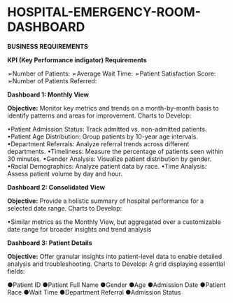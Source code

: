 # HOSPITAL-EMERGENCY-ROOM-DASHBOARD

**BUSINESS REQUIREMENTS**

**KPI (Key Performance indigator) Requirements**

➢Number of Patients:
➢Average Wait Time:
➢Patient Satisfaction Score:
➢Number of Patients Referred:

**Dashboard 1: Monthly View**

**Objective:** Monitor key metrics and trends on a month-by-month basis to identify patterns and areas for improvement.
Charts to Develop:

•Patient Admission Status: Track admitted vs. non-admitted patients.
•Patient Age Distribution: Group patients by 10-year age intervals.
•Department Referrals: Analyze referral trends across different departments.
•Timeliness: Measure the percentage of patients seen within 30 minutes.
•Gender Analysis: Visualize patient distribution by gender.
•Racial Demographics: Analyze patient data by race.
•Time Analysis: Assess patient volume by day and hour.

**Dashboard 2: Consolidated View**

**Objective:** Provide a holistic summary of hospital performance for a selected date range.
Charts to Develop:

•Similar metrics as the Monthly View, but aggregated over a customizable date range for broader insights and trend analysis

**Dashboard 3: Patient Details**

**Objective:** Offer granular insights into patient-level data to enable detailed analysis and troubleshooting.
Charts to Develop: A grid displaying essential fields:

●Patient ID
●Patient Full Name
●Gender
●Age
●Admission Date
●Patient Race
●Wait Time
●Department Referral
●Admission Status
